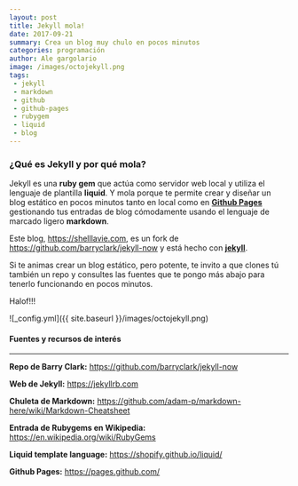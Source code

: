 ```yaml
---
layout: post
title: Jekyll mola!
date: 2017-09-21
summary: Crea un blog muy chulo en pocos minutos
categories: programación
author: Ale gargolario
image: /images/octojekyll.png
tags:
 - jekyll
 - markdown
 - github
 - github-pages
 - rubygem
 - liquid
 - blog
---
```


### ¿Qué es Jekyll y por qué mola?

Jekyll es una **ruby gem** que actúa como servidor web local y utiliza el lenguaje de plantilla **liquid**. Y mola porque te permite crear y diseñar un blog estático en pocos minutos tanto en local como en [**Github Pages**](https://pages.github.com/) gestionando tus entradas de blog cómodamente usando el lenguaje de marcado ligero **markdown**.

Este blog, <https://shelllavie.com>, es un fork de <https://github.com/barryclark/jekyll-now> y está hecho con [**jekyll**](https://jekyllrb.com). 


Si te animas crear un blog estático, pero potente, te invito a que clones tú también un repo y consultes las fuentes que te pongo más abajo para tenerlo funcionando en pocos minutos.

Halof!!!

![_config.yml]({{ site.baseurl }}/images/octojekyll.png)

#### Fuentes y recursos de interés
*** 

**Repo de Barry Clark:** <https://github.com/barryclark/jekyll-now>

**Web de Jekyll:** <https://jekyllrb.com>

**Chuleta de Markdown:** <https://github.com/adam-p/markdown-here/wiki/Markdown-Cheatsheet>

**Entrada de Rubygems en Wikipedia:** <https://en.wikipedia.org/wiki/RubyGems>

**Liquid template language:** <https://shopify.github.io/liquid/>

**Github Pages:** <https://pages.github.com/>



